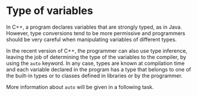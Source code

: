# Type of variables

In C++, a program declares variables that are strongly typed, as in Java. 
However, type conversions tend to be more permissive and programmers should 
be very careful when manipulating variables of different types.

In the recent version of C++, the programmer can also use type inference, 
leaving the job of determining the type of the variables to the compiler, by 
using the `auto` keyword. In any case, types are known at compilation time 
and each variable declared in the program has a type that belongs to one of 
the built-in types or to classes defined in libraries or by the programmer. 

More information about `auto` will be given in a following task.